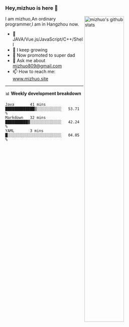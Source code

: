 ### Hey,mizhuo is here 👋

<img align="right" alt="mizhuo's github stats" width="50%" src="https://github-readme-stats.vercel.app/api?username=mizhuo&theme=tokyonight&show_icons=true">

I am mizhuo,An ordinary programmer,I am in Hangzhou now.

- 🔭 JAVA/Vue.js/JavaScript/C++/Shell
- 🌱 I keep growing
- 🤔 Now promoted to super dad
- 💬 Ask me about mizhuo809@gmail.com
- 📫 How to reach me: www.mizhuo.site

---
📊 **Weekly development breakdown**

<!--START_SECTION:waka-->

```text
Java       41 mins         █████████████▒░░░░░░░░░░░   53.71 %
Markdown   32 mins         ██████████▓░░░░░░░░░░░░░░   42.24 %
YAML       3 mins          █░░░░░░░░░░░░░░░░░░░░░░░░   04.05 %
```

<!--END_SECTION:waka-->
